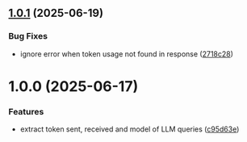 ## [1.0.1](https://github.com/gravitee-io/gravitee-policy-ai-prompt-token-tracking/compare/1.0.0...1.0.1) (2025-06-19)


### Bug Fixes

* ignore error when token usage not found in response ([2718c28](https://github.com/gravitee-io/gravitee-policy-ai-prompt-token-tracking/commit/2718c286ccd52d84b77cc651f56b10cbadb47e3f))

# 1.0.0 (2025-06-17)


### Features

* extract token sent, received and model of LLM queries ([c95d63e](https://github.com/gravitee-io/gravitee-policy-ai-prompt-token-tracking/commit/c95d63e64c228dec7b38af35f09706ca28a2bbf4))

